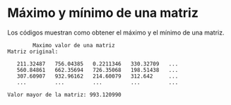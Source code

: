 # Máximo y mínimo de una matriz

Los códigos muestran como obtener el máximo y el mínimo de una matriz.

```
        Maximo valor de una matriz
Matriz original:

   211.32487   756.04385   0.2211346   330.32709   ...
   560.84861   662.35694   726.35068   198.51438   ...
   307.60907   932.96162   214.60079   312.642     ...
   ...         ...         ...         ...         ...

Valor mayor de la matriz: 993.120990
```